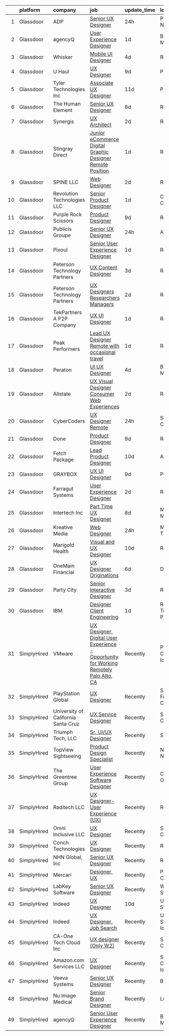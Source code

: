 

|    | platform    | company                             | job                                                                                                                                                                                                                                                                                                                                                                                                                                                                                                                                                                                                                                                                                                                                                                                                                                                                                                                                                                                                                                                                                                                                                                                                                                                                                                                                                                                                                                                                                                                                                                                                 | update_time   | location                   |
|---:|:------------|:------------------------------------|:----------------------------------------------------------------------------------------------------------------------------------------------------------------------------------------------------------------------------------------------------------------------------------------------------------------------------------------------------------------------------------------------------------------------------------------------------------------------------------------------------------------------------------------------------------------------------------------------------------------------------------------------------------------------------------------------------------------------------------------------------------------------------------------------------------------------------------------------------------------------------------------------------------------------------------------------------------------------------------------------------------------------------------------------------------------------------------------------------------------------------------------------------------------------------------------------------------------------------------------------------------------------------------------------------------------------------------------------------------------------------------------------------------------------------------------------------------------------------------------------------------------------------------------------------------------------------------------------------|:--------------|:---------------------------|
|  1 | Glassdoor   | ADP                                 | [Senior UX Designer](https://www.glassdoor.com/partner/jobListing.htm?pos=119&ao=1110586&s=58&guid=0000018132a0271a8c55dd604595fb93&src=GD_JOB_AD&t=SR&vt=w&cs=1_172a21fa&cb=1654411768147&jobListingId=1007917743783&cpc=F5E96E35A1725171&jrtk=3-0-1g4pa09v0r16r801-1g4pa09vmhara800-2f3c4f70934b8f78--6NYlbfkN0AR2uNjmkBsLhUbDGGe1Qsc_-HvGcpoGDKt9Hy0U0DCLSdHC2U1oG7ut_PGe1Csn44lUy-ROPYXBMZAzdIeCj-zWC_f1d9hH8N3G3gg45SvCVN_SQvVqqrorsksBKVDd8txgNLY9DSFCt__NvWMejzdpLlNqmoYJRck2JUMoAeMM-fWgIHHs2LmOClUhx9MOoBPN3kTqgbkeba1zC64bryqupFE78DKTXnxvFrPA2Qt3Nof27JvQ1mjco9r4ObBZq4aJy18Aa79QzCpDVl0VWTmlWAjhdVlmU_UWzrQZ7sqLW7-4nEi4Fx6P5VgTzF8lcclDDWdNuiuRdRPWsxaw0R5NN3gjWTfG4vytsLcWLXIyTyfu8Tg_iPvno0LNHCchPRAzWZeh4vt1bxscvvxRsoaMzbtBtMHNvsi0u67U-WqZPzENS9Jw_U-6kVnqnRz8IYO_WOY3e-eBAWx-i7W1NIXv4Bx3crbHSjKoWeNdNjfwJahzI9l_vW7jqvqPikfG02_2j-wWuFOZEXtMwhfNM4ldBVzcpYpMWiQtfpIVy6ikOZJw1xiBbfRol3XDVbujSjO-s1IRprQ55oJ2-Lh851-jqg7sbXfuy4AE4Mmo_9vO4HBpZHRzWES237yX7RDumj0RITWAegu0kHNJOK_nF3DrouIyn51Kk1-ueyuywRAfn5fGmF9j9x-Rn8mc3Ve3uOmSap9hEJ6EuJEdi85SyAZK8_LMdQhLBJ95h5kf3YdVDjhZ6l9oTuFErWLBvPKFP67fm3vkw33Q6we76CGzID9WUhxd5V4V540zoNs8KkL7h4_Vmw3oNZYx7K6n7D8tUYqgMitI_4fe5vsdXjHFPEAOLRCA37vY1Ffyjkiozo5y9BQmv2w4rdOQbkD4ERQlGZoz6NTtdbxbV8PcVmbFZ41Rc4r4Ra8Fo7GXKzf7hylvmyr96lx8sfTKtPGAdxSiykdNVOua4ih1Js3yn2LYgy_x0BRakU1nXZhi8h0SS5LW4OSnNz3IeKW-dCQ-VUKXsGRWsvLJclSptaK0pZpbpkTtMMtMrOYTHJ52oxxde21NRstHcoCyfMRrNgP9mLhsmAk6C0FjCR21wI5Nq2z4LBW)                                                                                                                            | 24h           | Parsippany, NJ             |
|  2 | Glassdoor   | agencyQ                             | [User Experience Designer](https://www.glassdoor.com/partner/jobListing.htm?pos=114&ao=1110586&s=58&guid=0000018132a0271a8c55dd604595fb93&src=GD_JOB_AD&t=SR&vt=w&cs=1_a43d233e&cb=1654411768146&jobListingId=1007916648604&cpc=7E331B339EFC28D0&jrtk=3-0-1g4pa09v0r16r801-1g4pa09vmhara800-5b7afdf026f66865--6NYlbfkN0DsWseXbthtuOq65DUO4a6nvXEx-gOgYrucgsO1yEHDi6OOFnBL9GwwfghjTN6hcLP7EML5oqMHfohjmY_hi_Znc7t6cmrAt13MomIFjLQgMi5OrRLowbZO5GlEXBJDBHc-4A5ze1MhVRltOHZrQ0aLua6a7EMNkfjIDizgGCqs34NJCHun3R2wbtzLdAJd8ZuzPsC_vFD9a25iHmCnXYbsuncVTXozrywJ7tH7GnHIBEUHO04SMJ5bpfr6dd-WtsgdNO9zi5BNtuIy2YVntnJOKPxuJz4kXPRn6MCqkg2x-Vmbhnr3o74bggpzcKl6EGaSQjrHvwwcyAygzND06HmfMrFN9IylMAUA5xKebwfQ6FpZqvHg5rMnIvh-1vNuJR0zOvyCgsDAE5_zS9vdH4IzWG569ceX_56LD7Yz5eUAA8mDI01A3W_alrgse-pgJ6YiFDHOvw6-2P-dgjbv5vMBPoQq_hwRw0aY1TIxHJedxKhJBJshA7kBIHJ36SdcGxLYZmGHZ_QcmzskDseBces4o_DI8FIEgTk%3D)                                                                                                                                                                                                                                                                                                                                                                                                                                                                                                                                                                                                                                                                                                        | 1d            | Bethesda, MD               |
|  3 | Glassdoor   | Whisker                             | [Mobile UI Designer](https://www.glassdoor.com/partner/jobListing.htm?pos=110&ao=1110586&s=58&guid=0000018132a0271a8c55dd604595fb93&src=GD_JOB_AD&t=SR&vt=w&ea=1&cs=1_e7024111&cb=1654411768145&jobListingId=1007906987829&cpc=F44B5BD681589083&jrtk=3-0-1g4pa09v0r16r801-1g4pa09vmhara800-3e63ae35ad6425d2--6NYlbfkN0DuO5AyZ4DbdVEdCWdwRW2X2xQLnXYxTgC22YElx7EXc8msMH0mY6KKmy9iETSqPoVG68_ymrySiBqnT_Z-kgUnZ7-8t8PHgBNZhJB5RmVN2egvIOAqSIUFXIpkxnT2hnaFxXIXPlKXPkHZJgtupdkrxL5zaVKiEHQ1wletxAELzj_eiLjuE-c5YkzRK9p5sAt81Kb_2HFBB0yzgNdwGpYMtCsLhV6da4mhsAChAYO1cEjIdPgxTStMk6X5RNICPDzdzbgYRmFtNVGEH-BPkVkO0FZkzp-Jk9bHTQvQkTMKv6uBGOo1r_3914ICKXNYYp_nix1ZI1Z-hwUwZuGcFHQyfWHSIZOjW6rC3kxUufc2J95gwxWHSO4RJvUPZMRb39_z5T3gW2HEZnqtpAa648vMxBtKBF-N7wBz1YP-7IVAD88pP-TtliUxfl-1-0_aRgDIrFs1Nf3uPVdKIh3NllrLp8JPKWnqZMKt1IWQx7-03YbrlkqZrw7CAPUFqZ9v20qOj2iEfwpxSV0iWG_TKc1gFdv5Nn_5fdsxWVgPNjWCg3ixWHLs2hwy)                                                                                                                                                                                                                                                                                                                                                                                                                                                                                                                                                                                                                                                                                       | 4d            | Remote                     |
|  4 | Glassdoor   | U Haul                              | [UX Designer](https://www.glassdoor.com/partner/jobListing.htm?pos=115&ao=1110586&s=58&guid=0000018132a0271a8c55dd604595fb93&src=GD_JOB_AD&t=SR&vt=w&ea=1&cs=1_01849897&cb=1654411768146&jobListingId=1007895510384&cpc=BA15C3E50D27FFE8&jrtk=3-0-1g4pa09v0r16r801-1g4pa09vmhara800-6d56fbbc994422c6--6NYlbfkN0DdoLzd2nH_jHSLwr2EyTkavNA8xpnfBmQyA5D2SPCveCnv5ZK6x1JNIX0UHuNpBd3nih62M0CfBBeQwFmqa4OFvfmqII_jlNVnJYkWr8AfH5npyoVabNhQFG_q9yMp9tlF-g5MbXN5tymMoVll_Hg2FUSPzXjWmEzVlPkOXInnNIJK2CUdd1W8HmJULmKPC57VJXwaHMMW0PXqhWYG_Ojx5j46SFCwY-lMFcjt781lR0yiPfPLxzeTccXVguXWPvdveaLyGguCa5ecLKnX0VOJtsTIA5vK9eHBhA64xDXiSl-uUkl_HUr1nucW5mugPgQ2u22utS51g9ILOhqkCYAkdxWC2s_MeUaMH6j2LLwya0LcoKeqlpHppgczp4E5wfdZR-6vzYLd1YWrVkXtfQRRwDswd2w8DtL0hz2T17nhPhcz72POo4yPsqfN_3S2bEUGMmfFbClWXMuA4uHHaHEaK7WlHbnSnN45FjQOUav0kplgDxBQsp5yLDcLtI5n3Z4%3D)                                                                                                                                                                                                                                                                                                                                                                                                                                                                                                                                                                                                                                                                                                                                                | 9d            | Phoenix, AZ                |
|  5 | Glassdoor   | Tyler Technologies  Inc             | [Associate UX Designer](https://www.glassdoor.com/partner/jobListing.htm?pos=113&ao=1110586&s=58&guid=0000018132a0271a8c55dd604595fb93&src=GD_JOB_AD&t=SR&vt=w&cs=1_cfb43b22&cb=1654411768146&jobListingId=1007889296430&cpc=3DB599BF2F4828F0&jrtk=3-0-1g4pa09v0r16r801-1g4pa09vmhara800-52ece1768a858e83--6NYlbfkN0CeE3Wp1M-8tH35RiH3f1Z9bIMggqs9mWwktycFHRXbIf7vsqZ4_y01ylFrHTYta8MGGodIM6JsB7ZUbwCAD5cuLNmrbUydNcPRQjoLJAPqa3xeVfaSSCAjRWP_yCtohzOftj9U-4VHt8tGam8kYakPX_ikKU7YLU4zn5XEW2GZLfuefU88j-HcT8Fne2PEtP6Fldvmu1r_5_NMv8DRrQOByzTYeaXkMhCYk561uYWU9px6KQv1sxgQGsYayLtAwUWBfSkszBpbwlyDqIzWRQM_cILe4jh0YVSBhdA5GIYxfIW1nFxLEtBN2zfjbrMl2KE6YiasEQJskkv98XUVax9WlYFKVualN1MGsn5T8wnJocvXcyq3M_4n6_n_t1vAo_ocC7V5sljqAoIya2FuF4RpvA6jMbvnJzONVPQjZ3pI2UleQzeqi0WvnA0QCDlfleEZslQJSftl6POlh0naHY-etw-WY2UrzNOYOwCvjrZD5nc4K92iE0TAdkrJDl-8Lc27lZN2avOyNs3VXZ754lG1P9K273YLdJrPDf20CJhaAA%3D%3D)                                                                                                                                                                                                                                                                                                                                                                                                                                                                                                                                                                                                                                                                                             | 11d           | Plano, TX                  |
|  6 | Glassdoor   | The Human Element                   | [Senior UX Designer](https://www.glassdoor.com/partner/jobListing.htm?pos=103&ao=1110586&s=58&guid=0000018132a0271a8c55dd604595fb93&src=GD_JOB_AD&t=SR&vt=w&ea=1&cs=1_5ce4d126&cb=1654411768144&jobListingId=1007897470164&cpc=214767B2CB6D1786&jrtk=3-0-1g4pa09v0r16r801-1g4pa09vmhara800-d5a7ad6d1badbf94--6NYlbfkN0B-4aMNbqqxVIdaYOTyxSUcM8h1RPqdtK05xNJaaPAcfzUs6sULcK4jby8Rm71bT-7vZHucACQb1wRe0Dt6-jA0ukt_bigs1yp8OBpGxpjSu-pf8Kw2wZAWXVsgFqHg4J9zmkzeMFXBITXybFyJWN6-S8ueXC_gUr_XfwDu90xfk8SCZ1CJ0YhWbi25EwgHR42LnK1ti23-5PRhkFy72xe9L-VzPzDiQynSKBknMYkNWn3R_6OQUlq5-5KgT-guoJ-irRkaH0ZwcCZ43IAmHTxZfUpPjudo13RdgzpnnXUG0azQYDZgultyk7skj_qKBijbbmIRpn3AKvyDvy51fb_NRCppMvJABZWjcG2H-q3_HqfbY_QRxptiQyBkFZB2gmhgop0E89ac39z7uvA-tgjSkvmTYK98kSOF2wPBFJbM5Y8ZBhcw9l--0ktxgoba5KvaSLCKfywC2MhbD7VSLAytn-0PKMQoHaAK8O4WtAT7IeQ3GamzgGboBmfYeJHrA0c%3D)                                                                                                                                                                                                                                                                                                                                                                                                                                                                                                                                                                                                                                                                                                                                         | 8d            | Remote                     |
|  7 | Glassdoor   | Synergis                            | [UX Architect](https://www.glassdoor.com/partner/jobListing.htm?pos=129&ao=1110586&s=58&guid=0000018132a0271a8c55dd604595fb93&src=GD_JOB_AD&t=SR&vt=w&ea=1&cs=1_fc500c02&cb=1654411768149&jobListingId=1007913093123&cpc=F17331D9BECC482A&jrtk=3-0-1g4pa09v0r16r801-1g4pa09vmhara800-2390e1c9403c3085--6NYlbfkN0DW_ZuMbP_m-EQUZBg93ahRtEkkdXdviKhoJnsIHoZm_Bzf5R8b_260hvBh4tWqlvgrt0YOJnK021fTOgoJWuo6XkzkXteXKcPo4SZ8dyx6T11kxapeloA5bauz7VCSsDF5h240TAk9m4DtuAaL6W-ZJsEzWhqNBYoFXCN1Yo3uyUS_-LZPMd5Zlrcd5smyJZkJN2H9tLfHOjkplWyoYARaWIm7XkAhAzxVjol_TvRd8jYhtA-cDYQoh6MH3Xk-vr7rGCg35Roje5nBwDUWBwYLaRmaV7veKAroGMFdrj-TcoU9MIOPf6hyKODwGDh38adXvDEJljQOhrdy2IECYMMQ1moH51_Hp6LDuo1VM0wuuwAKv1OfuBKXxSvxcS47QUyAHR-0B6YAmoeATsolpTlCqyn4NaqxdBkZZ_3PksP6UWPP3O3xMZm-s7xswl9vrpcsB51_uT9NhBJg4Dy5cpREIxeBitINclCHAtzkf-ZxoTy3JDudLtgpyVsSN9U6ymuje3npculScg%3D%3D)                                                                                                                                                                                                                                                                                                                                                                                                                                                                                                                                                                                                                                                                                                                                 | 2d            | Remote                     |
|  8 | Glassdoor   | Stingray Direct                     | [Junior eCommerce Digital Graphic Designer   Remote Position](https://www.glassdoor.com/partner/jobListing.htm?pos=122&ao=1110586&s=58&guid=0000018132a0271a8c55dd604595fb93&src=GD_JOB_AD&t=SR&vt=w&ea=1&cs=1_64a24468&cb=1654411768148&jobListingId=1007916925681&cpc=0FE1F5EA2BC84A01&jrtk=3-0-1g4pa09v0r16r801-1g4pa09vmhara800-c4f044e08a5aeb1a--6NYlbfkN0BhFJ8ddqZb8WQY2A-LeqcjzbfYC2yoFcx2RKsEMgWd6jGlCMHeR7ko2nHT3289qBbauEkqN3pPtFK1sf1zqQ3jiyCRpzmriXFxJxikwqYqh_Dx_h5baZNPCUYAqieA15MlIpzBYUCXd1fmBUXTtYUrnbEGMf_C04Gf-NhbsKsSpx0HwE9e_gBwjyDC_UjQLjXJuby1kYtWSCM7I9FMZlOfKdyJRJEzJKbCdGXK_MGdOQZE8Kw1Z5c09j4evYdUfH60IYwK1sT-u4WVgWEH333EJEo21nwmv4JaZSwOBLiXdo1lOxYIZyHHGnQ8rcJtF_lrgss1znNOf9BWaDzj46RDqx4XDX8QFHlmJeBH0eBASOv0iTUaMcPUuLnROtJgVTtqfULfKa9P8bPPMe_DKK5NCUD9bDWQJQZoejIzIhmy7XZ8trBqC22dVqKihO9z3Bwv1tDErJfOvga1aqHNFU77ORwkMCiiFu-24a0rvNXW2AXVT6XZRhQu0XCnbgzJIYM%3D)                                                                                                                                                                                                                                                                                                                                                                                                                                                                                                                                                                                                                                                                                                | 1d            | Remote                     |
|  9 | Glassdoor   | SPINE LLC                           | [Web Designer](https://www.glassdoor.com/partner/jobListing.htm?pos=123&ao=1110586&s=58&guid=0000018132a0271a8c55dd604595fb93&src=GD_JOB_AD&t=SR&vt=w&ea=1&cs=1_ade647f9&cb=1654411768148&jobListingId=1007913932930&cpc=4B86475FAF393599&jrtk=3-0-1g4pa09v0r16r801-1g4pa09vmhara800-726480fc634ca178--6NYlbfkN0CaFjWhYOBUzKXjXy80xLioPxBPNPVPbWIZ4yjjB1GzYVBjyREL5rwQxeScjEu1loXQYiDS1jUAXLBZsf1MGD6D1rn55t6c--aDuV3WV_exb1ab8TDn-OKce6FFkaMEM4cLqLqPJpqNpmKU1mqlKUYXM81BwPFCtzDv7MxI-fL4WFGL1prXlGhAm9WWkmXnCid2ER6G3316e1r7p08-o4EYPzYYx4GqGgt7U1nuXf2TYciaWob9vEvbr8sORncN8M1UdoLk-DOThV6_rIMBqMHwH8xcwJRkIjncNKVkdIPGBLyESR7LyiGGFS1Ck51vztoyf1q8tyWxkw75zc5ev0yKexU4j8M0YKU5HLCd2TEODBjJIUtmrI6CSmWeQQsK6O-WFBRfK3AQI14Kr6J3XQW_-r1gJ7oBQuOeTpyTrE6x9VdguaZtwIViad-BO0dsijmdmCpwsjRKodrCNopQ41y8YT6X2TR-Yu72PYEn6z1x_w%3D%3D)                                                                                                                                                                                                                                                                                                                                                                                                                                                                                                                                                                                                                                                                                                                                                                 | 2d            | Remote                     |
| 10 | Glassdoor   | Revolution Technologies  LLC        | [Senior Product Designer](https://www.glassdoor.com/partner/jobListing.htm?pos=101&ao=1110586&s=58&guid=0000018132a0271a8c55dd604595fb93&src=GD_JOB_AD&t=SR&vt=w&ea=1&cs=1_08abfe80&cb=1654411768144&jobListingId=1007916855309&cpc=087FCE1F8A501AB7&jrtk=3-0-1g4pa09v0r16r801-1g4pa09vmhara800-72efd09c0008c18c--6NYlbfkN0C9s4D34T-t5Q_QrI0J88zVoRG4vEg0yQeuXb71JYkH4Wi81vjmB7CK7C8HvaZeBGTDu6UNFy2_QVU9aAWOiG1ByOU9y_dHZdgiKSkwE0JXzWraowoiil25AdSXtLEY5tv-d9wMOyUtWSVoyWZKzAmzVdYYFf_-mFMlj0jsS29s8B5Mkl3d6uirxmM57xksOI8SCDpj0Xmy1JOjWf_SHQMeEvaU8caoD--df5AVyQqfmCk9Aiu0RAq0Ns5Uo7ydlNrqDRvy6it9O3OMTmuwm1ZZSCVQ7u_rZidVVXT1bfb8_S8a7EHKqeTBQpeqReJ-NLUQGn7XI1TtVQgbdE8v8VW6ykRJETR1_ao7OfIcw4w90eQPRxv6sMKrFVQZYLYG82F2b0-5GVB5dE1PYfxYn3pmJmz4i2XozFCNc7B85I-8Tnr1Xs25p9oZlkft_DCvsdGNKgTlV2GdtgWvVuRrJpguju1ADMBkr8LsZzLGdN6UMdOgs8ybdsRg5qVNvU9gSp5eyjX4RyUb4Q%3D%3D)                                                                                                                                                                                                                                                                                                                                                                                                                                                                                                                                                                                                                                                                                                                      | 1d            | Creve Coeur, MO            |
| 11 | Glassdoor   | Purple  Rock  Scissors              | [Product Designer](https://www.glassdoor.com/partner/jobListing.htm?pos=105&ao=1110586&s=58&guid=0000018132a0271a8c55dd604595fb93&src=GD_JOB_AD&t=SR&vt=w&cs=1_ea4d8534&cb=1654411768144&jobListingId=1007895212083&cpc=3F4BEC3597F56A5D&jrtk=3-0-1g4pa09v0r16r801-1g4pa09vmhara800-19209a4e7ce6e273--6NYlbfkN0B9CJAjumQvo31X8FUvHYg0gNPS0rTJ-uJjWt5JfkEMII10vzOjbNJo6SQhCT4L7RAU6dtdEMhx8nmzmg3wfk6BhM-zFzZCODVrclYp7WjOWs3tGfzj4XR24wIewklUtdIwkGmUxB-lp8SCFGi5DovRpJU5XISOiy4Ol8SHKbhJQCa7LPvCMyjBo6z0dF169_870BfnH6N8H7Y0aD6TUitaiWJX1kMA8ht3RJ_LMvOrEIcQfaw0b20aUb_oVU4Em4I4WN4ktHcbZeXPGjRRS3soSoT7RdlEU_Sqi-ji1L3Z1_-CgfC8xW9MR-3C45NeTE4NDZVHTNln5ES1CUhZCr5U-gyV3yTTmqzGsK0Ni1W3pK5Mx7Oe-Uc9LDBdp0qN2e0x2AYe2YduoItrAfNzrqnF7gycSiQ9ZT1cyCiTRPZl0ntiBlvQt3e6asIawXcI2ogjpHSiEjdndnydxtEfsO2YKoIFwI97IFkLUCvIY5tDqjMYNT3OMHrXjjzEyA4jB8QoyPBzYn9-YJ2F5-LTRzg1)                                                                                                                                                                                                                                                                                                                                                                                                                                                                                                                                                                                                                                                                                                                              | 9d            | Remote                     |
| 12 | Glassdoor   | Publicis Groupe                     | [Senior UX Designer](https://www.glassdoor.com/partner/jobListing.htm?pos=111&ao=1110586&s=58&guid=0000018132a0271a8c55dd604595fb93&src=GD_JOB_AD&t=SR&vt=w&cs=1_2c6bf26b&cb=1654411768145&jobListingId=1007918166410&cpc=B05B6D422C45E27E&jrtk=3-0-1g4pa09v0r16r801-1g4pa09vmhara800-70bff040456e58d8--6NYlbfkN0D_XFSRfOpY7hhzl86VUrgfgdzYRVdqdkK81Ka1OFk9uvbkATakQEdFxwf6MddDW2ZNPLLnGB6q_g_QEiIeIzjCt_7fZYcq50showU3jXa1lAqBp9ck8XD9NfheHG_WcrHlAdTsfiXWsoujE5ku_rM6zGSpurLEbsOt3szugH4VquEBTXC3_qW-3Bk_CgJHVQ-q7idCxF332KLuxYD0S_lHRx4Ku5LBe26wWWBpxbkECRpVDR1_LYtWanJkgDJYpY-cua6xxd0j1jdz-5BXeE-KW4HPFzFH_xgjwaQ2vvDxwMArlghKi_qoscDtxoDAlc_cDtfQhQNDWVgvyvg8lARGZlemSytPf5ZgEOhDrZG8jjMm0Ni_9gEal_vEkKCgCYQaF6hceLuEo9bgOPNyuFRXyQoX_4D-WMZmq-zwHj0_vK6J-VJ7IUCg-vio5isSgrR01t1kinSublHi6jL1YTMDaEatDt6-I5KoqASNHn3zTCfckFi-WTEXml6gqE48K6cdMM290gsWNuVPxq7SCq4-JeVcsT0asM2Oqs8ox6tmtCH0iqd5bXKG8SYR4RuHEZixCEdYz_fuLvBo5NTXZKd2)                                                                                                                                                                                                                                                                                                                                                                                                                                                                                                                                                                                                                                                            | 24h           | Austin, TX                 |
| 13 | Glassdoor   | Pixoul                              | [Senior User Experience Designer](https://www.glassdoor.com/partner/jobListing.htm?pos=120&ao=1110586&s=58&guid=0000018132a0271a8c55dd604595fb93&src=GD_JOB_AD&t=SR&vt=w&ea=1&cs=1_78991cad&cb=1654411768147&jobListingId=1007916613858&cpc=0FE1F5EA2BC84A01&jrtk=3-0-1g4pa09v0r16r801-1g4pa09vmhara800-f9e6c36db6c18fa4--6NYlbfkN0DkuNNc9jtp8Paa5ic1vcdzrE97PDvQxS5P2e8AiHduyeY-Bjef1quw5x-u8TrJADSRTlrF43X3tRGUfZfixxZuJhbH6sy5XJaB0RzJNGjXdYkwgYrOm-PDYratyS3Sts2nghLR9CbAIZFNsABtIh3vBJP-0pq_XNCcvg4USCQyXbQvD7kflEeGYOFkS1uZmAE8Xn42pPANWp9ICDdXy_a8aSvtFE4vqWiUAp5liOTdnKDe5NXJJphDiLAX3aZxaDX-N5Bb3LN6dWKDbmgrD1uABrhPidAmmLlGfKHYKm7KiqVfC74xLCUzShKlJY73MFDRLvk0SqNZA0NiIyr_M_U0NSeUArmZaoV2N_o-2kQom_wUZD7Po3L6T52RDQBT2eHhDoRB1eTvsPaMO9lS4mwJrEJi9Ur7ya76DM5MgjkOdQhm9MOUv7PUzi5tXpE8Kbv6IEZf-yN1FzPMJx7ugr-7HyVa6Q71_i3GOJZjpP2jx2UrV-2HJaK53Q3BQ_8Ysmbln7ClKRf2QQ%3D%3D)                                                                                                                                                                                                                                                                                                                                                                                                                                                                                                                                                                                                                                                                                                              | 1d            | Remote                     |
| 14 | Glassdoor   | Peterson Technology Partners        | [UX Content Designer](https://www.glassdoor.com/partner/jobListing.htm?pos=117&ao=1110586&s=58&guid=0000018132a0271a8c55dd604595fb93&src=GD_JOB_AD&t=SR&vt=w&ea=1&cs=1_300e2959&cb=1654411768147&jobListingId=1007910313791&cpc=A0032DE20586B9BD&jrtk=3-0-1g4pa09v0r16r801-1g4pa09vmhara800-5b256c925fcc0b72--6NYlbfkN0AgtsfPTMZ7iDcp1X4T-0K4CYWuscf9rvuaH0n-fMkMyKnr7WxHRcz12wTe7OJE2CM7sS4lGv71X6gEaxE4Z8m50PpOnBuZmdlIxOdICzd7lm_JKvXJGRHkBTdeUZ42G71AY10HJWSzN4zJhat7N_CW3z8cf5ZqE-UnnSJsgSxS9_kGvHU8JxDWO1kyQHAIstVd9HuoXRs0hdcYX0ydOvrE9YARG8caE8120Ou-z57rzQJOfRKnoD_cNb5QfkgponlXP8WaU9QQYBPaXGfTHU4rRb6olAXWSZkLoXsApwDRvPdRUVZeWzZ0rEQ8EvfxQcyXlCvgcoFs0v6F-sl3aTuP2EcrQrwFzeVFMU4vboIORElpZAucro5Ni2Hw_JI3AsSAWrX4O9-c4GxBIEv60FgaAtzjHfklYa0Pz-KoQgfV7BFpm4nYXjhpcca3V9ouea6QJ2i0C6gQ-IGlP2Jw8JIJcr3VXHvGLoUX0FEw7_jMixoGjZvHTmsSR9OEP8brNk9HvcxxtriQzQ%3D%3D)                                                                                                                                                                                                                                                                                                                                                                                                                                                                                                                                                                                                                                                                                                                          | 3d            | Remote                     |
| 15 | Glassdoor   | Peterson Technology Partners        | [UX Designers  Researchers  Managers](https://www.glassdoor.com/partner/jobListing.htm?pos=121&ao=1110586&s=58&guid=0000018132a0271a8c55dd604595fb93&src=GD_JOB_AD&t=SR&vt=w&ea=1&cs=1_90f79c75&cb=1654411768147&jobListingId=1007913922893&cpc=1D891ED3EFC3904E&jrtk=3-0-1g4pa09v0r16r801-1g4pa09vmhara800-be9a9497246e6c72--6NYlbfkN0AgtsfPTMZ7iDcp1X4T-0K4CYWuscf9rvuaH0n-fMkMyKnr7WxHRcz12wTe7OJE2CN_IzjgHpuh0civkyGoD918JVTJPVXboxxUb1jKyX1oPgy4NdtEtnPMCDOCuk0DkoHPWbzwU4VWpU2_M4ovPn1Ozruz1zwXR5I_FuEJj90HxLtmwMZPJW-vHepajD3La68MHBlKxgPWwNCqdT0EtTQ32K5EFCd7klC_iwjVDb-fmL7zlJeZXjnc16XXDAV6YPza41MjIlTOjdBaHIYyjDRz5AC-MJ0MXM2hwcPgn3qyyEPsjAVsAsqMDZtTXw06MVLXvkT5B6Iqm-CRaO4wMV5g_9MZ_xZ9DuLNJMHQHcYbo9btr1xkk60-8j8yt43xaX2s7fBK7PUlJ1aOhAK2vgt4r6qOl0utiUhoxot1MJpBi3YSvsMoE7q1g3BPGTydtYsfZGmG2aGbN2G3ezuKqs2OjZjqd6RrDJtJ1khel4y4Ft6ZTGgb3ocNp0tvoJvvNolhTXJb6JZ9lAgiomz91DfY)                                                                                                                                                                                                                                                                                                                                                                                                                                                                                                                                                                                                                                                                                                      | 2d            | Remote                     |
| 16 | Glassdoor   | TekPartners  A P2P Company          | [UX UI Designer](https://www.glassdoor.com/partner/jobListing.htm?pos=126&ao=1110586&s=58&guid=0000018132a0271a8c55dd604595fb93&src=GD_JOB_AD&t=SR&vt=w&cs=1_61e9eead&cb=1654411768148&jobListingId=1007917387345&cpc=7AD1D84939BBEEF3&jrtk=3-0-1g4pa09v0r16r801-1g4pa09vmhara800-5900d4b2a45e79d8--6NYlbfkN0CHpOIvs3qZo8sagDiUAvu-_P6y0GixwKP-GGMf9GPFgZwW1N9K8rceHdSLs2uRMTS4tThcBVoRsUX79ZnUxuNsYnGPX5anK1p5SDAiPMPJR4YbI_JesyNxAt-tMyJ0cfR6g7Xj_hYM5nk7FdXGFPq7HtQjHqM5imXlYKTbRaizpjGjLQlYIq9xk4RG6irIL7PRIzK6Kl5KWAEta1PCGyD8MZy8bMHb9PLDN8T77EvhgZIwU2HrhhR10l3nm0bCXHurM829eHwsvkBHm0jWcP8qj9hp0nKBkfyoBNKjIp5pRZNH9jXeIamc_FEUAtfLxdeWB0Bgra7ClXK2E-GtxfqbCKEViCW-DgTIbvD3xoyEB3ElzXA4Ags1oMMLyrs6spDoxS_28QwNb6hQ3e7I0eVraRBkJ4R70c5iDf5ZCtvSJt0m9A1svN4OAfK-Grc5x33uNXIk9euugnrJHurfEfdJZOrreC8FiAWyjU0DnNZ4o3SNmqkR5F97PvnJiG0EWoEFoqZz6Ap73jWJNECM5kgEepCSious_uoYO5Rc-nyxn1d0oeZFr_FYGeXkDeQnbonKt9bXwUEpy4JGEpKwHXFJ3t6En4BdfN0XvB9xEal42ngLzprosTSAabHFJP9zcfMe_jJNFTShueh7kgZxII7I4NgfPRj-f87vxIATgNY4cIF7CRavY1SkAHMEZ19vO3HG_KNWOtWjtnI2Gri7Kc6PB6hzneTxz5IfjiHikOKYJd4uweWTVkitRYhr7pt17pxOK7ATySemm6-FwcnThQwg8Sld8-D-_qq7a1lBTRDz3dinOCzrc6uF3UauAcjm50TfhfhHooReiD4NF0ax330hJriY3Y-KUTGD7g5Dmcj9jb7YDAkuq3TV7HJR3Ij-YOc%3D)                                                                                                                                                                                                                                                                                                                                                  | 1d            | Remote                     |
| 17 | Glassdoor   | Peak Performers                     | [Lead UX Designer  Remote with occasional travel ](https://www.glassdoor.com/partner/jobListing.htm?pos=124&ao=1110586&s=58&guid=0000018132a0271a8c55dd604595fb93&src=GD_JOB_AD&t=SR&vt=w&ea=1&cs=1_eac39b22&cb=1654411768148&jobListingId=1007916623072&cpc=2F9DD8B511C89582&jrtk=3-0-1g4pa09v0r16r801-1g4pa09vmhara800-f2ebf0354121d8fc--6NYlbfkN0AX_4CYIvWFVA435E2RDot9sX-OlR2KTHdLRUP7CmfXrIXs_xUKOR6jRoFT4FW3Lv1gBmCk-r9Mw02xhTrozbOxPdGvcmczQSb5-ZpiOJImozUzLL3zCigUd8jXQ4a1WshG8tVewv0cUfGeImgws2EyH0wOlzdHn4H-f781UN6Gy4kuYjXrQHCIrfr8ZuYMcRGKEb3M4XfY6pMhYaznnfq8yIrdGAqKT2S-MmrmX13WJfIqK60yY1pEee4c7_JGmn8d7-4NsYyoCJIsRmGGzz6nZar2WtDxe9uGjI2_sVfN26yjO1XOAwb925zYaSJSFiSebfeudX-owU6eH31PIw3JNhNSpGO5U8SFAMjy3YzaFpMOxdMCDkIBpymjb6c6AHqZkZQdN_dd-SpzuL5BqJUcUNoQnY-EnlKiF0STtymUwaWkuPMXGEqVzKCpW7iIOSoQQ5ZJM8PNTrDM7mB1BS3rudACOfJnDF6E_hNw1urnluQfLRfpoQDh-VGd6Y4-01lYjNv0vew-3Fkvao8rBMRg)                                                                                                                                                                                                                                                                                                                                                                                                                                                                                                                                                                                                                                                                                         | 1d            | Remote                     |
| 18 | Glassdoor   | Peraton                             | [UI UX Designer](https://www.glassdoor.com/partner/jobListing.htm?pos=125&ao=1110586&s=58&guid=0000018132a0271a8c55dd604595fb93&src=GD_JOB_AD&t=SR&vt=w&cs=1_70ab4404&cb=1654411768148&jobListingId=1007908040640&cpc=B101C867B3EF2D75&jrtk=3-0-1g4pa09v0r16r801-1g4pa09vmhara800-a255dd990b3b438e--6NYlbfkN0Cx7R8OmodZU4Ze4hnUhR0Myw3_voyDLMHXumN7ynSuTrXceT3foN28fsokTCLC-tsOYPdqJ-Dlo-QcTTJsSA6HfG6wbmz23Kog0PHnecyvSE1Dk6Xtf9ZpB2WU-Vl2yuS85fI9m4vR0zNYW3DtrO23-UYzDpqKfkiixyg5GSTf9UTH971JZDOZ7Qcz980jYuoHhNabUUwRuM-ymY5wZncJoUoPmggbTmQEXpj0n5_T-VDvXbE1e7vN-gHVJqZn28xQf0EOlP4qq3n1rnd2qmkN-dRzLrrP9odVT1TwCr2-ABhV246nMFYHRbZ9PMZCN3__UOFa7QzVB-neabU78RfgzupV0kg8kOLGmnujN_D2jZixHk_s5Zymi2oaj8jSZZgxikU1Cwzr9QMaCkDRVrh1htwB2VDwPF4u8O8Hp4CR7-U1lIFlw_pNza_mM-4OS7q77-S9xIRSIqhniRdLXitJmz40HBbSNTzE0daq4D93i7kANeNwkaCb_2Cmd3YXK9g4FVLkJgZpYrFJxE7cPytZyJC1IVgG-ObKo8tfjxicrqse5Udj48_1dCYOJpsMuRLzltCTkyCr-xPDDJ-IAXjFwEOitMdqeKg2-AJYFFipCq1edbOQOCHDcPSXZYr_HNwvROfTIcTpfqMsMjwrdOPSCHHctJ8jc4XNfvRleSI_kje-_qQiz18bXDXYrpV0EGEmH3-taup8RK0N-7Xlpkat_4SmMqOextuy47OaJg9lhyO99oVBNYrxX6R0yQjqTGq-LPpjTSr2s4YGe4qu5TXTrmqTPyjkDtTC3vHXSR0GOlUDNjnNwBArj4KkzR58eaUOkn8df2hWuZA-qBAi-Yvjm2fdkx8y3lTUlVMSDBOnrlzjLR7C7DlZX2M9qC-QVPkCFP25gSKLpZBCr6-VXF9LCFl8yZx_Y2sw1wZrmezq4aeXc2MhrvZNLDYJB4QoeL0BMcnJCQZl8vp5q30DOID2d1f7QPEUeKqHK9XL-6fwQhSH8VEWjmpe4M6lLDDPCRabHWwMsLoqateO2rVI_7fGXIkeMl-Wmw0QYFNqwRKXstpCYzsJheNRBOIiR1jJeta1zy9zYMuYtEeEZm3k3ltrmljijSErxGduPWX0ikh-Ug%3D%3D)                                                                                                    | 4d            | Bethesda, MD               |
| 19 | Glassdoor   | Allstate                            | [UX Visual Designer   Consumer Web Experiences](https://www.glassdoor.com/partner/jobListing.htm?pos=127&ao=1110586&s=58&guid=0000018132a0271a8c55dd604595fb93&src=GD_JOB_AD&t=SR&vt=w&cs=1_00e813f7&cb=1654411768148&jobListingId=1007914485050&cpc=0FE1F5EA2BC84A01&jrtk=3-0-1g4pa09v0r16r801-1g4pa09vmhara800-3196ac33e8f806e8--6NYlbfkN0BLH0BMQoDn-yw6Urt952hBm1JLFZ7WpBxND2cMIOjOqdmupiC_ZwOjCSzUpM3cDMZGOf-Kt_-x8Ym-llbhspBMgQkvS4-FVVe4lgdPNxQFzCtELzUdOAXdalJtT_oXjWdEPwr5edWDyv8RyJ9E9o24SA9RCt72_oDm4CeruygIA0PVnN2MWJUTmObYxKlDF7Jzzlwo2sSeeNbgeYPH1RgUl_jHQq_jeK4w3G0fzoWuImEMDBs0gqt2EWSlxilbLMO2Hvqtc-LBfPUlyj8StdNWe2LflTZKdJGDMWnEt0MCFu-QIEjSFeOH9HLCBOE8GBSiRTPxfiInLe3J-vMX_cHf1C3z2_RDlWoJnWu8zFMq2gRAECsd8EpFX33hQHdhge6DOhLfWmEkDsy63DCTjIZb5ALrLbGdPxSt29tIoLFAYU7diB_D4Hk7UtKHbvYC4DoHx3HdYSKbsrGEHo7qLENDvm9pd_w7AA9EM-FJNIQ7W1pAVVdnIlr3QIo-Hjb4NNIYBFhhx3QlX8R3MpT4ieQUprLFS9hmDPYHMs9H4NgA70DRdrXXxux5sXEx4UfyhTmtelqgS3GlIM6cRAzkNwpcSHo_yrdEMxEXACrC6eYznj_JG5ohqPaWfEyt95E_ZU7GAZ9eD17XZThtMrBfY2mHm6VmnL5WWbzFjUax2PtmBhQG6KaVX7KTI_pmrkMkxLmzFvgXIZLIlbR6GAo381ksOgQWUZWldURvNxcwgWg07KKv9EegQ8aiGhKJKCJ7NZsbWfRwhFZWec576ngh0q0Fg4fAgVIU3RcjhS2jhBUHhW9lswaiO_Ikf9DLi0xRwP2EYZKcqoq5PhdVT73MCG3I3G_nKTPs7r_gSGg1TZ27SSTxIS4RksoLIOA7ZD3uR3ogfZ-_dY81kkT_7U7FBLRQnESCHsE8md7AFT92tC1MU4G39DCfzEKMAX9S_cKm6bYdODhDl5lDWpghFSxAWr6EvIMuz3r3xJIH49a8LJmi9oD3HLXtbAulihKqUvwC3KQtCcgoxvIK9w8QJespegx_jlZoXqV6qvZN5aUL3Yt6HqsY0KBJYLFIQB1hthAZNkpvfLjhW4q-mQG_G22dhgKn0PwClfDuGM2Plqjt8rYH1KfgMKurqogGogzpUsckUmkzSY48qFNsqqJUyIliT3ddYtYUgsq3mT_i40kw-4vdzqsI_49d0v0E) | 2d            | Remote                     |
| 20 | Glassdoor   | CyberCoders                         | [UX Designer  Remote ](https://www.glassdoor.com/partner/jobListing.htm?pos=130&ao=1110586&s=58&guid=0000018132a0271a8c55dd604595fb93&src=GD_JOB_AD&t=SR&vt=w&ea=1&cs=1_dbde77d2&cb=1654411768149&jobListingId=1007917890208&cpc=FAE5E775D180B2FB&jrtk=3-0-1g4pa09v0r16r801-1g4pa09vmhara800-b9a8e5bb2ad3ed2d--6NYlbfkN0CpFJQzrgRR8WqXWK1qKKEqALWJw739KlKqr2H-MSI4eoBlI4EFrmor2FYZMP3muM2CC_ggt6sDmemgH4YvCrBccDDmsDzoLz8hW4lpUnJ_SmL8315hWQxmVsHbJ96iOQ5OxJKMCg72cnqbE7lgAXrCzQp3D-1z-10DNnO--awFo07kQ4IL5TUsAtyg6oyCZSfTpbMD-5bUD8QbO7Uqp65P-ndPJ83VkeZrnVPB_KoLY3GO1ZYQp-fiKkzfe-YMi1jFI2oUL2EQWRonSqDIfVYuue3MivsXJHE5ikEHyKNLGSMABF2Sl4ha92SUhXxDLvYsn6Zh2Zum79Vl4uYSgNSFMPc1bbA9hD4Ht2iU2jCKitZ9ZWPuU5BYQz-DCYeyJjLxpONRXwdDXQRqqteCArnLfyTShNE1x9ef7itsN7jJLvwDozQ1TbR6wD64_ARa2hkI3qfl04ULmjZxFKb9iUcLOVRBx6czSbe_3_FY7CX8J9RYAq6CKOQEBWxnRkYsy8XF5wV_4qXe6U0v9gDZFOA9RdxxHrnCLR4zb4hJtFh0ytqClbfLYBJMneTz2ehZQPojhvWiDmnd_BhamkCxhg4NBkbppnf4_xHATekz7M2E_GMQme8aIK3J7X-0sp_up9_E-hwN01cRMsJs_leTnIvbuPQs6K0_32np00EIsTe90kICWo-oLU-2ksNk7TGnhrLDVyelOhPT5cHNxZtzWhmJ-7GD0mXDNf98TilYuCLlgkhsFi7cIPG-Dqk8xPc0E48dk6u4dA00vcncfEDLUTIHpKa3fTBCXHcm2RomYJ0IWuGX2FqtFC7ANO0fCS6eLTlq3Rj7nP-Nhe7iNAGTLPuneyF5OwgMETvCK-P_RWbdUG_sEgXEbif7Ar_pXt4Zy4Tzr1vAc2zU7M_NrxG2YbyMS9OoxBySgcsgf6-XdRNNYBQynctK9apaYjLBKIXrvl05z4rnswOlk9J8SayfK8PCb9rc-XVKBEMkQrd9AJrkHA%3D%3D)                                                                                                                                                                                                                         | 24h           | Salt Lake City, UT         |
| 21 | Glassdoor   | Done                                | [Product Designer](https://www.glassdoor.com/partner/jobListing.htm?pos=102&ao=1110586&s=58&guid=0000018132a0271a8c55dd604595fb93&src=GD_JOB_AD&t=SR&vt=w&cs=1_6a4be578&cb=1654411768144&jobListingId=1007896596008&cpc=D5E11A5BC695825F&jrtk=3-0-1g4pa09v0r16r801-1g4pa09vmhara800-62694e3607ed607e--6NYlbfkN0C-LxO6OzFeyYVxZOsqOoGVZSPgtH8WHva8NWd1WDVRmqXupYKp1xC7mBY477ooZpLSbW9f2GHbcWvIeALBGdza5CccmxxfJIlOcVioI_zaq_nlqjoAI9qWq4AcwmRasbYh3PVdAmo-nd2dfN4TyJGlDH__UQKqaR9AQZwfwL5gEGZlNmtrP0nIZZcyiivmOFmWZHaILyjoPmYWK6yZRop6Y6axbRSeEhn1DyVYSTm3qZ917hH-RMU40vMopLZinQILuzUE7ncPUFl_R54rfA1CGgSbulIP6jzZxOTi6yn8yqEs7kSBwole2-YaHmM9vtyn0CTOVlXmUlc32ZoqpMiR9Jb8s8ORAiD5Vp4GhfYlF-rWJ_oRGCzuIK9YqW24MhnAjdCv1dp9hmIKSEUlIoor7CCjny5YRrxAGLXsRTIySU7EDR27AVOyGuEtzUQOPxbbAbLUeVogsMKFpjb6xK7kwBAm_s7U-nXm9HGqot3Ze6fVF6NMSrf43sAVeh1zxdu3K9ncpfbr6sYrm_Z7F8S529WizqfEWO_J02sAvMvXplUnwelaEZ4yzsXZB3Wnj3clAsjJXmZe2X_TEPxnK4TW)                                                                                                                                                                                                                                                                                                                                                                                                                                                                                                                                                                                                                                                              | 9d            | Remote                     |
| 22 | Glassdoor   | Fetch Package                       | [Lead Product Designer](https://www.glassdoor.com/partner/jobListing.htm?pos=108&ao=1110586&s=58&guid=0000018132a0271a8c55dd604595fb93&src=GD_JOB_AD&t=SR&vt=w&ea=1&cs=1_2c4a1175&cb=1654411768145&jobListingId=1007893294640&cpc=23F39E5DB52D8DE4&jrtk=3-0-1g4pa09v0r16r801-1g4pa09vmhara800-82a9fb7e779af59e--6NYlbfkN0BFaCAxfKMawOSTJyPhLRA9n7q67pOGZaVgBlSZyvUqUcV6OEQYxGWXoVNb3ZX8JQ3mBqUN2CL3WbuAhDtEXygCXzCZXoPpCpZx1aUMUnlRd4HnIZe-ZqaLTi2uQCXnKEjdqUrW_1ozo30yr4T44QCfSGuK40n4CA1NWyyTcVbdHwK_I59CBS_ICuOD3fLXVFZUJz5uh92ENdyuGuZHKWDFxJVggzyoz6MHf470DzGvuoEBqu6nuMhaO-9fsusauU42zL5UE6_z3T4rt_Att2Q0UE7dKSBX7n-aI_uOOnP0-xnd7TPGNmokWwy6oxcQgr2CAMcu36krvRKJIP79e3dOUIlbjeWYkFb7-cJhNo5uzlbYSL13RTDQSq9jneVxE7dw9vN1OuGop3qjakgMfhl7VdSdNF_Y2SdpI2gHcnOARpPLJRswqZsFgoOqFoqK00LQBNbmwDxe7yugV8gKJrvD1fODL_fVvx9IxRALrfXnLtc565gLTIMnFefoYwFeAL0zzVUP5th99NS8152V3ayt)                                                                                                                                                                                                                                                                                                                                                                                                                                                                                                                                                                                                                                                                                                                    | 10d           | Austin, TX                 |
| 23 | Glassdoor   | GRAYBOX                             | [UX UI Designer](https://www.glassdoor.com/partner/jobListing.htm?pos=106&ao=1110586&s=58&guid=0000018132a0271a8c55dd604595fb93&src=GD_JOB_AD&t=SR&vt=w&ea=1&cs=1_c70b2868&cb=1654411768145&jobListingId=1007894586496&cpc=0AE43CF55DD5119E&jrtk=3-0-1g4pa09v0r16r801-1g4pa09vmhara800-6f0d3adc84ccf56e--6NYlbfkN0AODNeP-5g7aZIDTe_71CP4_NgVQulqVW95G6pnmYA_Jn4rT7idDFQZhhfvAnOHrQVYbDzQRYITkdUL738Xhn6IBcuTApg_goZcu8VSC-QoK4mt7Ti5m-snsyRTZ2CeLjfNSFa8VsAsxoZHuT_HOsuPms-Ui4AoIsL4A-6qf0kUl515Oms2qpEm6uaROanVbM1k6M4FBHF3BZUUSaZkbmSybQ16zFdfykiwNNeOVVNABVirUT7-7vuNPaKWFcc8V2AIUZYjd6Ehp9LOQ1won5w1uZmf7gbl_MFNAtB2sk-Rc5oAX-ig5dsCh2ovZ1s-oiDB8U1QoNQE5Oo5pSmuC5CDvGT_fbHvggtubMLH2JqD9WrJcCYEg89-8Q1Oklb_n8pTA8uzhN8fmv_f-lkOBDR1ikEfbpP2JBxvKWpSn_Wd756-n7SgaeQxpF3M4MwRajcXaU8XPHe4Sf4wvou8B6-te6y0fdSrUao%3D)                                                                                                                                                                                                                                                                                                                                                                                                                                                                                                                                                                                                                                                                                                                                                                             | 9d            | Portland, OR               |
| 24 | Glassdoor   | Farragut Systems                    | [User Experience Designer](https://www.glassdoor.com/partner/jobListing.htm?pos=118&ao=1110586&s=58&guid=0000018132a0271a8c55dd604595fb93&src=GD_JOB_AD&t=SR&vt=w&ea=1&cs=1_f84bf0e7&cb=1654411768147&jobListingId=1007913739785&cpc=217C45A42544DB93&jrtk=3-0-1g4pa09v0r16r801-1g4pa09vmhara800-26dcd6e13819e97d--6NYlbfkN0BlP_JMdLXnTE3rZUrtwWK7xFaPOdk0x9sgHsz4AIHZAeAyqW2c1OPpNHkmmjsq-Ha92AIacv25LMx23LE82dBV18Il2N1DFcx0JKf3Nd1J7VoTNRPGvGz2MEkuYrNCAshEA1-SLliz8ypFA3yd-6f6jEBBVEe9G5gHvf1su4nkt8PUepP9riY1gIISz6jJXcjMuLz3mgSlfl6GPyevqRa0virSc4qdSDasGZD3qgR4w5fivTEofhyavcpHDaYGwzefoIDOPFMV5VTOwyX9hi8tzXDYohh8q95Oh5r_57LRPSHmJNnOyfdNK1ZCpXZPNoCNqU1Vwp9H2muyToZbA6UhIOslE-ZuES2l1AA3KPfoGV7ZWvzn8ifnHSFv1YHNkb4j1Mwi7vag-GjfikK4pEKkKgNF3hRjhN0DToZtjtyrU3RbOrGB9PBhtQ2x15tS-7n-9MikcZ3ausicp3Si4nPIvhTNGQ0bIzOwmVH9JrqVGaKK4gxCwoXLmAIFu2Pd-co%3D)                                                                                                                                                                                                                                                                                                                                                                                                                                                                                                                                                                                                                                                                                                                                   | 2d            | Remote                     |
| 25 | Glassdoor   | Intertech  Inc                      | [Part Time UX Designer](https://www.glassdoor.com/partner/jobListing.htm?pos=107&ao=1110586&s=58&guid=0000018132a0271a8c55dd604595fb93&src=GD_JOB_AD&t=SR&vt=w&ea=1&cs=1_10f5ce27&cb=1654411768145&jobListingId=1007899626025&cpc=83630893E902B957&jrtk=3-0-1g4pa09v0r16r801-1g4pa09vmhara800-8e65ae976d9e962f--6NYlbfkN0DPtnWd5c3HSXcHE7Q9oJFHp5RQto9btUDg0qVxvc0iqj-fTOFvfyy1ASDi6wx1MLSzdJXebjbb50NxQdCW5XsTlAM0wAREVoKjq0HgukbZx4FKiEMBw3qD1Oug9BHUG0djVgLG30tZHdhn2jdzOlt_tXiCKjcNNI7jm3diDqoYNEk9GBpbnjzq_Ko-8N4J7aRHfd4S49kDLR3fdq0diBVMnUZ2MSQ5YvxeTjZYnn327FICNZExsfWpZw3hgoKEn-VP1L9yUi4pgGvq_JEsLmnHYR9noMnS_y7RSBgtq4n9H-r8zIII39b6jz1mJyWKLYyf12YYNp57hnx2q2hBmpHJY6DOcl4gIs7zbuhs8ZYidxvhCD3thYDEX8oaArbTJWndgE4uTr4QtQ7cmn39hVL07IXTJ1fpsIsmZjOgXxjIyQ9o6GBTwC-CJSh_blBnnlmG_dg6BiPZlyQa5zbY31V-knP4ILKFwenES9t8Ukh5zn-oZSFraQXFffoK_P2YXO9Q8nHT9DgmIe2tdK6WiBLhG4ZmvScK7NGKc812_Y6QO6e4J3cZO0cvovNfAwisb8ijqmtEpyZKPnv0nPp7G5MZ)                                                                                                                                                                                                                                                                                                                                                                                                                                                                                                                                                                                                                                                    | 8d            | Minneapolis, MN            |
| 26 | Glassdoor   | Kreative Media                      | [Web Designer](https://www.glassdoor.com/partner/jobListing.htm?pos=109&ao=1110586&s=58&guid=0000018132a0271a8c55dd604595fb93&src=GD_JOB_AD&t=SR&vt=w&ea=1&cs=1_8715e309&cb=1654411768145&jobListingId=1007917823256&cpc=0AE43CF55DD5119E&jrtk=3-0-1g4pa09v0r16r801-1g4pa09vmhara800-03fe563095a6bb04--6NYlbfkN0Af7IH--f52cTUDwFMUanxXcd3NiV5wYJyzlyk1G5yRERPjkIYljGfhZD_BrOZfuV9dv1-n2xSH7soN9YG-5VyTBCPQrCbbdNopj_J3f-P1zOqk_-o4McYD-FzcnshebP72XK-8j_zPm33Yw9gNJNDMyilQG1xXzLGLU-gpXdLSbYBMpbRv1d6LY_3dXOX1MQy5tNh7IVKeQ9SyRhd4xU9AN3tSH12bjTtf0S1Ni43eTKyMJetju7YjG6F7JTYwKZtOHMzoJTf4Nif_NPhxFRymZfMiLtqyBO3AYe5VcWSdVoJ1FOGayNVrd2w9XjrwXI0NTPVCAjdMSswWug6zhFI2FtGmw43O7jkRcvUXz15TKof3EDjoO-fAgc-4LbUfC8f3mtLDEiOryO1ddV6vMJxBgcdm6JhwknIBxWrfJL0t5SaWnKAZ9tZv87r-DmGJa47daG9BYk-MF_cAp_jViCFnvPtwkqDXH9R9x0Wv3VjmUDpAIwqqIGO3cXHhA5nJMVebRb-b_Aea7w%3D%3D)                                                                                                                                                                                                                                                                                                                                                                                                                                                                                                                                                                                                                                                                                                                                 | 24h           | Magnolia, TX               |
| 27 | Glassdoor   | Marigold Health                     | [Visual and UX Designer](https://www.glassdoor.com/partner/jobListing.htm?pos=104&ao=1110586&s=58&guid=0000018132a0271a8c55dd604595fb93&src=GD_JOB_AD&t=SR&vt=w&cs=1_a69baedd&cb=1654411768144&jobListingId=1007892502134&cpc=C0FAF87ADD587446&jrtk=3-0-1g4pa09v0r16r801-1g4pa09vmhara800-9b3cb7afa3a868e6--6NYlbfkN0BOXuGoEprab630UTZtlO0zSF92s9S7S2JAKfDpgJnI48Yvg-kvAq5EQjCiABulU7rt4DrJjzq16LA1OYR3N2W3QFAt42dpjwDydXPo2L_CQ8fIPtmFZ94QuWaSO3fdpUYFb4e_ZVDov7iWUBDkdYR1UZrd3kOPXB7JaEf5-K9sncaqUe3g7zlv5dolpRuUs03IqPt7hEzlt_0ByAHsKTRXjX3u_xQq5Ch-GHVYMIi6WC6Dwo_ObLmoMkpW1h3-keWUNdnAH4w3IHUZd-PVSFC_mnzESDZUu5-jgXxhxwNdbbn71zQEwZsneGolT3Sbsw3gDSA_uoLiUOgolPJp--XNxCxQALVFVZFobDtWAegZ22tGg6cDSDQsEADU3ojcsUoCSsi3CcIvvm7AxoU_arp8Qn3ylnef2BPWSl5NjKqXTOOn4lDocOAD8Z5QyXEDvq0quODs-p0IvZYj_LcKPN8iriAjYo8d48z3JQxd_Hwyb7s-AYI7S-X1St1WeEcdabNahaP6Y_W1dd1MQLLOQhC5uTd2SU-EhFkNIyUO1k2xMRlQAgITvgnc-pg0doR0Np-NK1fqMZcZ1_DR0l6lThVYrJyEAX6rX4U%3D)                                                                                                                                                                                                                                                                                                                                                                                                                                                                                                                                                                                                                                          | 10d           | Remote                     |
| 28 | Glassdoor   | OneMain Financial                   | [UX Designer   Originations](https://www.glassdoor.com/partner/jobListing.htm?pos=116&ao=1110586&s=58&guid=0000018132a0271a8c55dd604595fb93&src=GD_JOB_AD&t=SR&vt=w&cs=1_4feec151&cb=1654411768146&jobListingId=1007901618504&cpc=8A48E7D5890B96AC&jrtk=3-0-1g4pa09v0r16r801-1g4pa09vmhara800-c4dfa65c31e2c5ef--6NYlbfkN0Bjlu5n-gv5HO0Uw8oUWkLCzq7-4ueCq4bqHo-b0jTNgEo79qTxKEF1eiLEZ0uE3qcIjnOdlfvcx0pE-8UkqQdVr0sN_Ny3r9yAhO8-TDMk9ATEvxsclmM-D0tC8vstXNFqBIOsTMV5PuTi-RjlmQnprT6QhWkiwGS3ZnVxWYGq5JMiRCnMZsfzQzn8S_GpDgIkdyMnl6V_hniqxGSatL5z28IgU8c_KkmcehQPIje932h82EtLoCOY2XxQN3_cluf7ztK2JTrSUPGDH-FWdFdHSwF9SSJsxqKnTFO-ZUVBh-auImnGwBzd9tHEm5tq7Wvz698dZHNc9L65MRTmGR-jDhtw25Yl_qrZC4UFQwvOmTBM1qLIh982dzgIW0AOcLsSIKpbp7KAH0txN1GJQAueL66m7-QaQdbsBkdDGMOfLdUSKnKLRxcXxMLly_ZoeZQ%3D)                                                                                                                                                                                                                                                                                                                                                                                                                                                                                                                                                                                                                                                                                                                                                                                                      | 6d            | Dallas, TX                 |
| 29 | Glassdoor   | Party City                          | [Senior Interactive Designer](https://www.glassdoor.com/partner/jobListing.htm?pos=128&ao=1110586&s=58&guid=0000018132a0271a8c55dd604595fb93&src=GD_JOB_AD&t=SR&vt=w&ea=1&cs=1_ed4f3407&cb=1654411768148&jobListingId=1007909529271&cpc=48B9F4758953335C&jrtk=3-0-1g4pa09v0r16r801-1g4pa09vmhara800-8769dfc360d25208--6NYlbfkN0ALyhAUN4-rMnQis_n0DgkUvmAya-wWUdlU29uRgGT9KIzKCXIeS5itAw0GIAujaTy37iTorclyPI3vPqg1iZ9IXdL5ELBGGCW2AVh8eBw2QmaRPyAXe8ZiSbFo-Gs4IXN-8xSQhkPzltXA4JI3kcRoOU8Zbra8vcPgPYSRCbcID6KdafD0JdlSP0szyyZkvaREZM7FjswltPcM189Zx_uB7dA_nIvtUJb99jZlVqrZQ-PYRGxHS88sGLG-K-r3Hv4o1dFE1UmruoImXlX6nmK2y7ObADKGaKjO1BRM-ZyBBR6Xura5x0zoZiDgE_Jd1iBufeVe1QLLEkmMifdi-LzojXIQokpHh3aLR4EeaPbv-sfUPPOGScjdp8FvPzl8cu3tWrnxviNBnNvFdIru1bha_0ylEglvtml-rRZrkwUFHqC3kBEKBVJ4bYkVgHLG41RAmAhgjbXnKofXGkjRNIs5HpPRL1j458PuEDkQNsEx8qeTRM9YvDFBHSpAWLKwqo8P9Do170GhMA%3D%3D)                                                                                                                                                                                                                                                                                                                                                                                                                                                                                                                                                                                                                                                                                                                  | 3d            | Remote                     |
| 30 | Glassdoor   | IBM                                 | [Designer   Client Engineering](https://www.glassdoor.com/partner/jobListing.htm?pos=112&ao=1110586&s=58&guid=0000018132a0271a8c55dd604595fb93&src=GD_JOB_AD&t=SR&vt=w&cs=1_9471129a&cb=1654411768145&jobListingId=1007915482270&cpc=A938E184CF850189&jrtk=3-0-1g4pa09v0r16r801-1g4pa09vmhara800-b1607f6385927c83--6NYlbfkN0ASsx9s5kYVCGTGnmC6Xh9NWSoe0erEY_uce-MxN6cSfhCFF8tPJks6RQ6ru_yf5NKW-OTGIytLG-HEPTEAnY0pN86LOEkAfhm5p4a9MotpMGcpRb2BuPti1EK7mX9q71y08P2cBGHqwaXj1-Ged2rUrT61VwWVegN2azyqgolR0CBLEBKNYSgaDMdN-bMvruVo1aD9EbTekG40OGhT3tT0HPyPNp7rg6JxPsvo1g10m2UWwsl_mg4-aVBS8K29mpQpsln3FOyl9_i7jC2INPXHtABbTRU4hBabv9lCdJeKyp3YNo8maX7ZdEe_imD1tt0xdCiXoe77AQEGCcHmG2NAGzQprXvIG8QN8DJFq_dtyHfhW4lLGv1bDEo8Tw6MQcmU_EG8IvBwQapRf9I2S9BQoxfNoX2t-CcyXFHmrwqVDZurhhwz3Tgna7jNxUkc1mCMbpLtQDZ226XDJG2cs8w-60aobwiPHbuP7Mh7AgYELsiK0Nwnw5fAI5XFbIhKbJqZ30Oyp5iECtBbHWpUhXh82zhA02-fxuk4SFsE9m0W_UM9iTsBq-FNqHxCtmaRK0JEpLLuXxP4S2wpkr3W4KWmGJu6IzzELNMjfjOaESSGpTkD466DtgYSYK9381CD9_DR8ySv50YHZWsfsofox3wrUbvz7l2gkM2J7aLN35sLxmTODzEVxn8MOtyJBXZoSXF7jGJ1tewXWRmvGK5LTn8aLOmXNzxjs3jX2teywl4N7O-Wvcp1TRXfOkwfW7S2HHZjlENVq6cHDeCoJd0VexccBlQCLzeNPgqM8vS_yerL3WYaCHEO_UhVWvdWygH5P9IgWkvTPbx3Og96I-PeZi4dXRgyGlOkLQm4EXcymI6MhrFyAUsShp2nZpsj7cPkpGqB5Sy-M58u5uwjfexwYUwYWaEHpidCzGhneMX0AcFuJdveInphuqFZtA1Kq0nMF03Ok_EbxhWPl6yAIy1wX3buhFElpTELFTEFVd3COR4bUZ4XJaYLxVdwnFLoKlQiZ9rnkKiFEZZiw2HYCNJfwIJIDWR86D2pzwiDjgCf_-54lJrdzmn9uDjFBazGstyTL2BVtmfz85KwykOz2ax0pRmmW3avkFq5kz59DgI685tyrw%3D%3D)                                                                                     | 1d            | Research Triangle Park, NC |
| 31 | SimplyHired | VMware                              | [UX Designer, Digital User Experience - Opportunity for Working Remotely Palo Alto, CA](https://www.simplyhired.com/job/LnrnD0pYqQqXwibJdWs5vH6qxS2TCnzJRCzELWJ44k7Vr850B43sew?q=ux+designer)                                                                                                                                                                                                                                                                                                                                                                                                                                                                                                                                                                                                                                                                                                                                                                                                                                                                                                                                                                                                                                                                                                                                                                                                                                                                                                                                                                                                       | Recently      | Palo Alto, CA +7 locations |
| 32 | SimplyHired | PlayStation Global                  | [UX Designer](https://www.simplyhired.com/job/HBy-pXYV_o8XnyxuOyn3Vnm0QxeZGuXUIJRhOX0UydKTByBUDu1gdw?q=ux+designer)                                                                                                                                                                                                                                                                                                                                                                                                                                                                                                                                                                                                                                                                                                                                                                                                                                                                                                                                                                                                                                                                                                                                                                                                                                                                                                                                                                                                                                                                                 | Recently      | San Francisco, CA          |
| 33 | SimplyHired | University of California Santa Cruz | [UX Service Designer](https://www.simplyhired.com/job/TWLkBV34-2IMWuSTZStDB-9MHTfF9ED6RpLxI_Qdm5o6tRhWE3X0hw?q=ux+designer)                                                                                                                                                                                                                                                                                                                                                                                                                                                                                                                                                                                                                                                                                                                                                                                                                                                                                                                                                                                                                                                                                                                                                                                                                                                                                                                                                                                                                                                                         | Recently      | Santa Cruz, CA             |
| 34 | SimplyHired | Triumph Tech, LLC                   | [Sr. UI/UX Designer](https://www.simplyhired.com/job/zCJ6toiEfnc_RzN_-0qdku7_3QNgpawiKp-eFnlkG8V8aetj638hLg?q=ux+designer)                                                                                                                                                                                                                                                                                                                                                                                                                                                                                                                                                                                                                                                                                                                                                                                                                                                                                                                                                                                                                                                                                                                                                                                                                                                                                                                                                                                                                                                                          | Recently      | Sun City, AZ               |
| 35 | SimplyHired | TopView Sightseeing                 | [Product Design Specialist](https://www.simplyhired.com/job/uHjFsDTtisrmsJuawpOvd0NZUkzOMHBbO1F8QVf0KzkYjlTwsY8pdw?q=ux+designer)                                                                                                                                                                                                                                                                                                                                                                                                                                                                                                                                                                                                                                                                                                                                                                                                                                                                                                                                                                                                                                                                                                                                                                                                                                                                                                                                                                                                                                                                   | Recently      | New York, NY               |
| 36 | SimplyHired | The Greentree Group                 | [User Experience Software Designer](https://www.simplyhired.com/job/c_1rhXmc5Ll3M8MbC43jtDPUeeuK0dasJqPN2wkMhCW8f3VwkvDVLg?q=ux+designer)                                                                                                                                                                                                                                                                                                                                                                                                                                                                                                                                                                                                                                                                                                                                                                                                                                                                                                                                                                                                                                                                                                                                                                                                                                                                                                                                                                                                                                                           | Recently      | Columbus, OH               |
| 37 | SimplyHired | Raditech LLC                        | [UX Designer-User Experience (UX)](https://www.simplyhired.com/job/MPVtDW3vNDO4KbBi37aFGoGrmrIgwD1696n_9c781lZlv4Vfwzc6Qw?q=ux+designer)                                                                                                                                                                                                                                                                                                                                                                                                                                                                                                                                                                                                                                                                                                                                                                                                                                                                                                                                                                                                                                                                                                                                                                                                                                                                                                                                                                                                                                                            | Recently      | Remote                     |
| 38 | SimplyHired | Omni Inclusive LLC                  | [UX Designer](https://www.simplyhired.com/job/IW9jrlw5zWtbgQPSKWN8Zec9q05rAloEDBWb-uirkW_Tnij-w5XI1A?q=ux+designer)                                                                                                                                                                                                                                                                                                                                                                                                                                                                                                                                                                                                                                                                                                                                                                                                                                                                                                                                                                                                                                                                                                                                                                                                                                                                                                                                                                                                                                                                                 | Recently      | San Jose, CA               |
| 39 | SimplyHired | Conch Technologies                  | [UX Designer](https://www.simplyhired.com/job/ojwxWNLXkg97pCXdovigFomc_gsl_X4BH93_a_kgFY7JHLtZKbFMHA?q=ux+designer)                                                                                                                                                                                                                                                                                                                                                                                                                                                                                                                                                                                                                                                                                                                                                                                                                                                                                                                                                                                                                                                                                                                                                                                                                                                                                                                                                                                                                                                                                 | Recently      | Remote                     |
| 40 | SimplyHired | NHN Global, Inc                     | [Senior UX Designer](https://www.simplyhired.com/job/kh0fuZOlfK7wJKty4B8ZW70NirHZRlCiFAtdwdwY6ml002eFcT2lfA?q=ux+designer)                                                                                                                                                                                                                                                                                                                                                                                                                                                                                                                                                                                                                                                                                                                                                                                                                                                                                                                                                                                                                                                                                                                                                                                                                                                                                                                                                                                                                                                                          | Recently      | Remote                     |
| 41 | SimplyHired | Mercari                             | [Designer, UX](https://www.simplyhired.com/job/UDAjYkhAtqOlmJdoyqOFDyMSUO9VQz9ZUXweIEbDeLzIwfhrDfyLxw?q=ux+designer)                                                                                                                                                                                                                                                                                                                                                                                                                                                                                                                                                                                                                                                                                                                                                                                                                                                                                                                                                                                                                                                                                                                                                                                                                                                                                                                                                                                                                                                                                | Recently      | Palo Alto, CA              |
| 42 | SimplyHired | LabKey Software                     | [Senior UX Designer](https://www.simplyhired.com/job/1Sb1F07gkcoYvDkxozIfGgYSpFEbxhfg058UdQNPx4izlU_I9m6Wjw?q=ux+designer)                                                                                                                                                                                                                                                                                                                                                                                                                                                                                                                                                                                                                                                                                                                                                                                                                                                                                                                                                                                                                                                                                                                                                                                                                                                                                                                                                                                                                                                                          | Recently      | Washington State           |
| 43 | SimplyHired | Indeed                              | [UX Designer](https://www.simplyhired.com/job/7GiZIE7D3Vdy_WwQaWJKRxT3iPyT6Rqzli4Zo5eTP3IEz4tsOt1bKA?q=ux+designer)                                                                                                                                                                                                                                                                                                                                                                                                                                                                                                                                                                                                                                                                                                                                                                                                                                                                                                                                                                                                                                                                                                                                                                                                                                                                                                                                                                                                                                                                                 | 10d           | United States              |
| 44 | SimplyHired | Indeed                              | [UX Designer, Job Search](https://www.simplyhired.com/job/1H8Vh07rHrp4KMYlQY_kmuaMr58N1q2EVznQCP1QkGq7mJQpQhhqhw?q=ux+designer)                                                                                                                                                                                                                                                                                                                                                                                                                                                                                                                                                                                                                                                                                                                                                                                                                                                                                                                                                                                                                                                                                                                                                                                                                                                                                                                                                                                                                                                                     | Recently      | United States +1 location  |
| 45 | SimplyHired | CA-One Tech Cloud Inc               | [UX designer (Only W2)](https://www.simplyhired.com/job/zsD5giFFuvREpEmCj3eqPfTsegAX_Wx1S0XIs7hYek6Yr1ecKPDkFw?q=ux+designer)                                                                                                                                                                                                                                                                                                                                                                                                                                                                                                                                                                                                                                                                                                                                                                                                                                                                                                                                                                                                                                                                                                                                                                                                                                                                                                                                                                                                                                                                       | Recently      | Sunnyvale, CA              |
| 46 | SimplyHired | Amazon.com Services LLC             | [UX Designer](https://www.simplyhired.com/job/50zOdiawuC7rX8WssN1-4Zrt_Vq1VPf_73BEl0ytx5g7vNkVYy0UAg?q=ux+designer)                                                                                                                                                                                                                                                                                                                                                                                                                                                                                                                                                                                                                                                                                                                                                                                                                                                                                                                                                                                                                                                                                                                                                                                                                                                                                                                                                                                                                                                                                 | Recently      | Sunnyvale, CA +7 locations |
| 47 | SimplyHired | Veeva Systems                       | [Senior UX Designer](https://www.simplyhired.com/job/zotqg0LNyggwCvIVEN0GQD5X9uMwPE4Ruxm9_8sypuf_l-NU82U_IQ?q=ux+designer)                                                                                                                                                                                                                                                                                                                                                                                                                                                                                                                                                                                                                                                                                                                                                                                                                                                                                                                                                                                                                                                                                                                                                                                                                                                                                                                                                                                                                                                                          | Recently      | Boston, MA                 |
| 48 | SimplyHired | Nu Image Medical                    | [Senior Brand Designer](https://www.simplyhired.com/job/ijU7On9edRqzPg7oCJJItztyl0Y-5tLjCbY7r1o7T9QXwm5o_R8lBg?q=ux+designer)                                                                                                                                                                                                                                                                                                                                                                                                                                                                                                                                                                                                                                                                                                                                                                                                                                                                                                                                                                                                                                                                                                                                                                                                                                                                                                                                                                                                                                                                       | Recently      | Lutz, FL                   |
| 49 | SimplyHired | agencyQ                             | [Senior User Experience Designer](https://www.simplyhired.com/job/cIDtvicOoH53aMYEP0Ljm-akwv5PTKqGSpFWDKdyocaD4666RjrRkA?q=ux+designer)                                                                                                                                                                                                                                                                                                                                                                                                                                                                                                                                                                                                                                                                                                                                                                                                                                                                                                                                                                                                                                                                                                                                                                                                                                                                                                                                                                                                                                                             | Recently      | Bethesda, MD               |